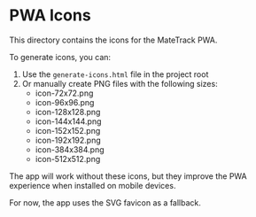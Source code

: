 # PWA Icons

This directory contains the icons for the MateTrack PWA.

To generate icons, you can:
1. Use the `generate-icons.html` file in the project root
2. Or manually create PNG files with the following sizes:
   - icon-72x72.png
   - icon-96x96.png
   - icon-128x128.png
   - icon-144x144.png
   - icon-152x152.png
   - icon-192x192.png
   - icon-384x384.png
   - icon-512x512.png

The app will work without these icons, but they improve the PWA experience when installed on mobile devices.

For now, the app uses the SVG favicon as a fallback.